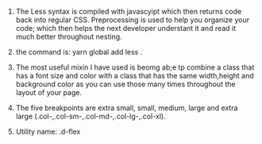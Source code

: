 1. The Less syntax is compiled with javascyipt which then returns code back into regular CSS.  Preprocessing is used to help you organize your code; which then helps the next developer understant it and read it much better throughout nesting.


2. the command is:  yarn global add less  .

3. The most useful mixin I have used is beomg ab;e tp combine a class that has a font size and color with a class that has the same width,height and background color as you can use those many times throughout the layout of your page.

4. The five breakpoints are extra small, small, medium, large and extra large (.col-,.col-sm-,.col-md-,.col-lg-,.col-xl).

5. Utility name: .d-flex